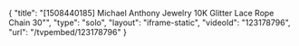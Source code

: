 {
    "title": "[1508440185] Michael Anthony Jewelry 10K Glitter Lace Rope Chain 30\"",
    "type": "solo",
    "layout": "iframe-static",
    "videoId": "123178796",
    "url": "\/tvpembed\/123178796"
}